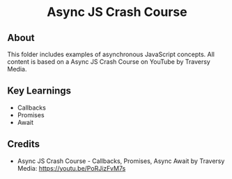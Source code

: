 <h1 align="center">Async JS Crash Course</h1>

<h2>About</h2>
This folder includes examples of asynchronous JavaScript concepts. 
All content is based on a Async JS Crash Course on YouTube by Traversy Media.

<h2>Key Learnings</h2>

- Callbacks
- Promises
- Await

<h2>Credits</h2>

- Async JS Crash Course - Callbacks, Promises, Async Await by Traversy Media: https://youtu.be/PoRJizFvM7s
